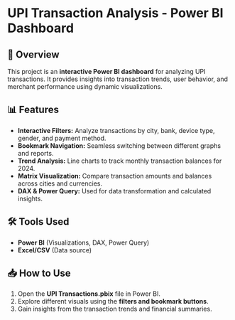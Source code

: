# UPI Transaction Analysis - Power BI Dashboard  

## 📌 Overview  
This project is an **interactive Power BI dashboard** for analyzing UPI transactions. It provides insights into transaction trends, user behavior, and merchant performance using dynamic visualizations.  

## 📊 Features  
- **Interactive Filters:** Analyze transactions by city, bank, device type, gender, and payment method.  
- **Bookmark Navigation:** Seamless switching between different graphs and reports.  
- **Trend Analysis:** Line charts to track monthly transaction balances for 2024.  
- **Matrix Visualization:** Compare transaction amounts and balances across cities and currencies.  
- **DAX & Power Query:** Used for data transformation and calculated insights.  

## 🛠 Tools Used  
- **Power BI** (Visualizations, DAX, Power Query)  
- **Excel/CSV** (Data source)  

## 📥 How to Use  
1. Open the **UPI Transactions.pbix** file in Power BI.  
2. Explore different visuals using the **filters and bookmark buttons**.  
3. Gain insights from the transaction trends and financial summaries.  
